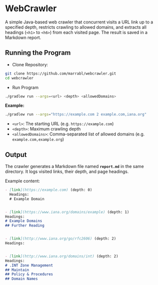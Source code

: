 ﻿# WebCrawler

A simple Java-based web crawler that concurrent visits a URL link up to a specified depth, restricts crawling to allowed domains, and extracts all headings (`<h1>` to `<h6>`) from each visited page. The result is saved in a  Markdown report.

## Running the Program

* Clone Repository:
```sh
git clone https://github.com/marrabl/webcrawler.git
cd webcrawler
```

* Run Program
```sh
./gradlew run --args=<url> <depth> <allowedDomains>
```

**Example:**

```sh
./gradlew run --args="https://example.com 2 example.com,iana.org" 
```

- `<url>`: The starting URL (e.g. `https://example.com`)
- `<depth>`: Maximum crawling depth
- `<allowedDomains>`: Comma-separated list of allowed domains (e.g. `example.com,example.org`)

## Output

The crawler generates a Markdown file named **`report.md`** in the same directory. It logs visited links, their depth, and page headings.

Example content:

```markdown
- [link](https://example.com) (depth: 0)
  Headings:
  # Example Domain


- [link](https://www.iana.org/domains/example) (depth: 1)
Headings:
# Example Domains
## Further Reading


- [link](http://www.iana.org/go/rfc2606) (depth: 2)
Headings:


- [link](http://www.iana.org/domains/int) (depth: 2)
Headings:
# .INT Zone Management
## Maintain
## Policy & Procedures
## Domain Names
```

